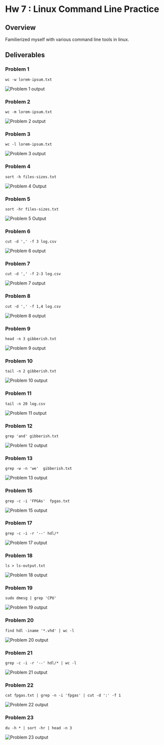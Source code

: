 

# Hw 7 : Linux Command Line Practice
## Overview
Familierized myself with various command line tools in linux.

## Deliverables

### Problem 1 
`wc -w lorem-ipsum.txt`

![Problem 1 output](/docs/assets/hw-7_assets/Problem1.png)

### Problem 2 
`wc -m lorem-ipsum.txt`

![Problem 2 output](/docs/assets/hw-7_assets/problem2.png)

### Problem 3 
`wc -l lorem-ipsum.txt`

![Problem 3 output](/docs/assets/hw-7_assets/problem3.png)

### Problem 4
`sort -h files-sizes.txt`

![Problem 4 Output](/docs/assets/hw-7_assets/problem4.png)

### Problem 5 
`sort -hr files-sizes.txt`

![Problem 5 Output](/docs/assets/hw-7_assets/problem5.png)



### Problem 6
`cut -d ',' -f 3 log.csv `

![Problem 6 output](/docs/assets/hw-7_assets/problem6.png)

### Problem 7
`cut -d ',' -f 2-3 log.csv`

![Problem 7 output](/docs/assets/hw-7_assets/problem7.png)

### Problem 8
`cut -d ',' -f 1,4 log.csv`

![Problem 8 output](/docs/assets/hw-7_assets/problem8.png)

### Problem 9
`head -n 3 gibberish.txt`

![Problem 9 output](/docs/assets/hw-7_assets/problem9.png)

### Problem 10
`tail -n 2 gibberish.txt`

![Problem 10 output](/docs/assets/hw-7_assets/problem10.png)

### Problem 11
`tail -n 20 log.csv`

![Problem 11 output](/docs/assets/hw-7_assets/problem11.png)

### Problem 12
`grep 'and' gibberish.txt`

![Problem 12 output](/docs/assets/hw-7_assets/problem12.png)

### Problem 13
`grep -w -n 'we'  gibberish.txt`

![Problem 13 output](/docs/assets/hw-7_assets/problem13.png)


### Problem 15
`grep -c -i 'FPGAs'  fpgas.txt`

![Problem 15 output](/docs/assets/hw-7_assets/problem15.png)

### Problem 17
`grep -c -i -r '--' hdl/*`

![Problem 17 output](/docs/assets/hw-7_assets/problem17.png)

### Problem 18
`ls > ls-output.txt`

![Problem 18 output](/docs/assets/hw-7_assets/problem18.png)

### Problem 19
`sudo dmesg | grep 'CPU'`

![Problem 19 output](/docs/assets/hw-7_assets/problem19.png)

### Problem 20
`find hdl -iname '*.vhd' | wc -l`

![Problem 20 output](/docs/assets/hw-7_assets/problem20.png)

### Problem 21 
`grep -c -i -r '--' hdl/* | wc -l`

![Problem 21 output](/docs/assets/hw-7_assets/problem21.png)

### Problem 22 
`cat fpgas.txt | grep -n -i 'fpgas' | cut -d ':' -f 1`

![Problem 22 output](/docs/assets/hw-7_assets/problem22.png)

### Problem 23
`du -h * | sort -hr | head -n 3`

![Problem 23 output](/docs/assets/hw-7_assets/problem22.png)














